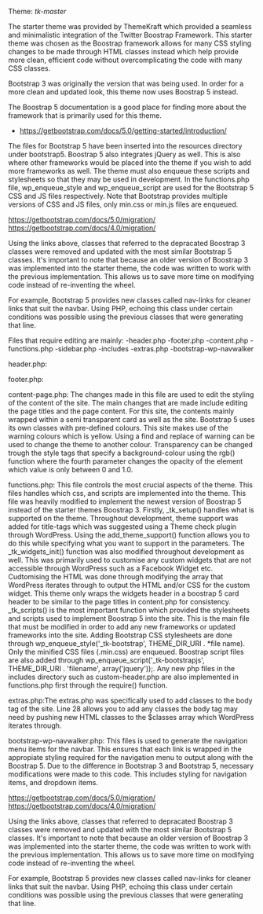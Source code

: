 Theme: _tk-master_

The starter theme was provided by ThemeKraft which provided a seamless and minimalistic integration of the Twitter Boostrap Framework. This starter theme was chosen as the Boostrap framework allows for many CSS styling changes to be made through HTML classes instead which help provide more clean, efficient code without overcomplicating the code with many CSS classes. 

Bootstrap 3 was originally the version that was being used. In order for a more clean and updated look, this theme now uses Boostrap 5 instead. 

The Boostrap 5 documentation is a good place for finding more about the framework that is primarily used for this theme.

- https://getbootstrap.com/docs/5.0/getting-started/introduction/

The files for Bootstrap 5 have been inserted into the resources directory under bootstrap5. Boostrap 5 also integrates jQuery as well. This is also where other frameworks would be placed into the theme if you wish to add more frameworks as well. The theme must also enqueue these scripts and stylesheets so that they may be used in development. In the functions.php file, wp_enqueue_style and wp_enqueue_script are used for the Bootstrap 5 CSS and JS files respectively. Note that Bootstrap provides multiple versions of CSS and JS files, only min.css or min.js files are enqueued.

https://getbootstrap.com/docs/5.0/migration/
https://getbootstrap.com/docs/4.0/migration/

Using the links above, classes that referred to the depracated Boostrap 3 classes were removed and updated with the most similar Bootstrap 5 
classes. It's important to note that because an older version of Boostrap 3 was implemented into the starter theme, the code was written to 
work with the previous implementation. This allows us to save more time on modifying code instead of re-inventing the wheel. 

For example, 
Bootstrap 5 provides new classes called nav-links for cleaner links that suit the navbar. Using PHP, echoing this class under certain 
conditions was possible using the previous classes that were generating that line. 

Files that require editing are mainly:
    -header.php
    -footer.php
    -content.php
    -functions.php
    -sidebar.php
    -includes
        -extras.php
        -bootstrap-wp-navwalker

header.php:


footer.php:


content-page.php: The changes made in this file are used to edit the styling of the content of the site. The main changes that are made include editing the page titles and the page content. For this site, the contents mainly wrapped within a semi transparent card as well as the site. Bootstrap 5 uses its own classes with pre-defined colours. This site makes use of the warning colours which is yellow. Using a find and replace of warning can be used to change the theme to another colour. Transparency can be changed trough the style tags that specify a background-colour using the rgb() function where the fourth parameter changes the opacity of the element which value is only between 0 and 1.0. 


functions.php: This file controls the most crucial aspects of the theme. This files handles which css, and scripts are implemented into the
theme. This file was heavily modified to implement the newest version of Boostrap 5 instead of the starter themes Boostrap 3. 
Firstly, _tk_setup() handles what is supported on the theme. Throughout development, theme support was added for title-tags which was suggested
using a Theme check plugin through WordPress. Using the add_theme_support() function allows you to do this while specifying what you want to
support in the parameters. 
The _tk_widgets_init() function was also modified throughout development as well. This was primarily used to customise any custom widgets that
are not accessible through WordPress such as a Facebook Widget etc. Cudtomising the HTML was done through modifying the array that WordPress
iterates through to output the HTML and/or CSS for the custom widget. This theme only wraps the widgets header in a boostrap 5 card header to be
similar to the page titles in content.php for consistency. 
_tk_scripts() is the most important function which provided the stylesheets and scripts used to implement Boostrap 5 into the site. This is the
main file that must be modified in order to add any new frameworks or updated frameworks into the site. Adding Bootstrap CSS stylesheets are done
through wp_enqueue_style('_tk-bootstrap', THEME_DIR_URI . *file name). Only the minified CSS files (.min.css) are enqueued. Boostrap script files
are also added through wp_enqueue_script('_tk-bootstrapjs', THEME_DIR_URI . 'filename', array('jquery'));.
Any new php files in the includes directory such as custom-header.php are also implemented in functions.php first through the require() function. 


extras.php:The extras.php was specifically used to add classes to the body tag of the site. Line 28 allows you to add any classes the body tag
may need by pushing new HTML classes to the $classes array which WordPress iterates through. 

bootstrap-wp-navwalker.php: This files is used to generate the navigation menu items for the navbar. This ensures that each link is wrapped in
the appropiate styling required for the navigation menu to output along with the Boostrap 5. Due to the difference in Bootstrap 3 and Bootstrap
5, necessary modifications were made to this code. This includes styling for navigation items, and dropdown items. 



https://getbootstrap.com/docs/5.0/migration/
https://getbootstrap.com/docs/4.0/migration/

Using the links above, classes that referred to depracated Boostrap 3 classes were removed and updated with the most similar Bootstrap 5 
classes. It's important to note that because an older version of Boostrap 3 was implemented into the starter theme, the code was written to 
work with the previous implementation. This allows us to save more time on modifying code instead of re-inventing the wheel. 

For example, 
Bootstrap 5 provides new classes called nav-links for cleaner links that suit the navbar. Using PHP, echoing this class under certain 
conditions was possible using the previous classes that were generating that line. 



